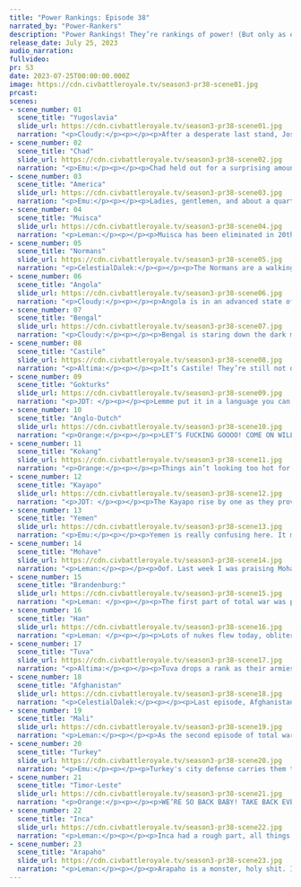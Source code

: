 ```yaml
---
title: "Power Rankings: Episode 38"
narrated_by: "Power-Rankers"
description: "Power Rankings! They’re rankings of power! (But only as of the instant of the end of the previous episode, as these are not meant to be future predictions!) Power Rankings!"
release_date: July 25, 2023
audio_narration:
fullvideo:
pr: S3
date: 2023-07-25T00:00:00.000Z
image: https://cdn.civbattleroyale.tv/season3-pr38-scene01.jpg
prcast:
scenes:
- scene_number: 01
  scene_title: "Yugoslavia"
  slide_url: https://cdn.civbattleroyale.tv/season3-pr38-scene01.jpg
  narration: "<p>Cloudy:</p><p></p><p>After a desperate last stand, Josip Broz Tito of Yugoslavia was eliminated in 23rd place.</p><p></p><p>Yugoslavia went into this season with mixed expectations. Some of us thought they would get crammed into a corner in a crowded Europe, others thought they could conquer their neighbors and snowball. In fact, they did neither—but that doesn’t mean they were boring. Yugoslavia built a respectable empire but struggled to expand it, only to turn into a fan favorite for their defensive rather than offensive prowess. In a war against the much more powerful Brandenburg, Tito captured two Brandenburger cities and threatened Berlin itself, only to choke at the very end, but his legacy was irreversibly boosted. Even after being reduced to a rump, Tito refused to give up, joining a hail mary attack on the Normans that unexpectedly netted him control of Italy and the Norman capital itself. When total war came around, Yugoslavia continued to fight bravely, even if their days were numbered. Truly a civ worth remembering.</p>"
- scene_number: 02
  scene_title: "Chad"
  slide_url: https://cdn.civbattleroyale.tv/season3-pr38-scene02.jpg
  narration: "<p>Emu:</p><p></p><p>Chad held out for a surprising amount of time during TW, but this end was always inevitable for them. They never really reached the heights they achieved early on during the dismemberment of Egypt, always playing second fiddle to Mali and failing to even conquer Uganda. But now it's all at an end. The virgin chad has lost to the chad virgin.</p>"
- scene_number: 03
  scene_title: "America"
  slide_url: https://cdn.civbattleroyale.tv/season3-pr38-scene03.jpg
  narration: "<p>Emu:</p><p></p><p>Ladies, gentlemen, and about a quarter of the CBR team, the eagle has fallen. From chronic unhappiness to comically high happiness, from sea to shining.... Spain, FDR put on one hell of a showing, his one mistake being not striking at Arapaho. However, both times he was forced to fight the western affronts to aesthetic good sense, they showed their legendary military incompetence and let the scrappy Freedonians of the eastern seaboard make an inspiring and tenacious resistance. Rest in burgers, Franky. And now, I leave you with a patriotic chant defiantly shouted at marauding Arapaho troops in the ruins of Washington: “Remember, remember, / of turn eight-eleven, / when we were pushed into the sea. / It's such a misfortune / the flag of corruption / should fly in the land of the free.”</p>"
- scene_number: 04
  scene_title: "Muisca"
  slide_url: https://cdn.civbattleroyale.tv/season3-pr38-scene04.jpg
  narration: "<p>Leman:</p><p></p><p>Muisca has been eliminated in 20th place, a feat in and of itself, but made even more impressive given that we absolutely did not believe in Muisca in the early game – expecting them to quickly be beaten down by Kayapo or something. But Muisca defied all expectations. They traded blows with Kayapo in the early game, gutted Central America, lost four more cities to Kayapo, and then blended in with the mountains for long enough to survive until total war. Unfortunately, total war was not kind to Muisca, and while they did hold on against Mohave and Inca for a few turns, as soon as Arapaho broke through the Caribbean, Muisca was done for. It’s not a spectacular performance, but a respectable one.</p>"
- scene_number: 05
  scene_title: "Normans"
  slide_url: https://cdn.civbattleroyale.tv/season3-pr38-scene05.jpg
  narration: "<p>CelestialDalek:</p><p></p><p>The Normans are a walking corpse. Mali has a melee unit in range of Amsterdam, Guiscard’s last stand, but decided to not use it. Instead, Amsterdam is surrounded by a horde of ranged units. The Normans will die once a less cowardly melee unit comes in range. But, since they’re not dead, their eulogy is for next week. </p>"
- scene_number: 06
  scene_title: "Angola"
  slide_url: https://cdn.civbattleroyale.tv/season3-pr38-scene06.jpg
  narration: "<p>Cloudy:</p><p></p><p>Angola is in an advanced state of collapse. They’re losing cities left and right, have almost no units left, and could face imminent elimination. Timor-Leste forces are sweeping unopposed through southern Africa, capturing Savimbi’s capital and numerous core cities, while Mali continues to make slow but steady progress in the north. The only question is how long Angola will last, and whether Timor can take it all the way.</p>"
- scene_number: 07
  scene_title: "Bengal"
  slide_url: https://cdn.civbattleroyale.tv/season3-pr38-scene07.jpg
  narration: "<p>Cloudy:</p><p></p><p>Bengal is staring down the dark maw of elimination. They still have a few cities left, but they’re rapidly falling to Afghanistan and Timor-Leste, the latter of which is employing extremely powerful Biotroopers that Bengal may find near impossible to kill. It might take a little while to completely finish them off, which is why Angola is lower, but make no mistake about it, Bengal’s days are numbered and they could finish lower than 17th very easily.</p>"
- scene_number: 08
  scene_title: "Castile"
  slide_url: https://cdn.civbattleroyale.tv/season3-pr38-scene08.jpg
  narration: "<p>Altima:</p><p></p><p>It’s Castile! They’re still not dead! They’re still not alive! They’re Castilian! If some abomination killed and replaced the entire micronation, no-one would notice for at least two parts!</p>"
- scene_number: 09
  scene_title: "Gokturks"
  slide_url: https://cdn.civbattleroyale.tv/season3-pr38-scene09.jpg
  narration: "<p>JDT: </p><p></p><p>Lemme put it in a language you can understand - the Gokturks are screwed. S C R E W E D. They aren’t as screwed as last part thanks to the Mohave getting bodied and Han and Tuva running low on their military reserves, but make no mistake, the Gokturks are still doomed. They are slowly, but surely, hemorrhaging cities to their neighbours, and their production and tech has been destroyed by poor financial decisions and plenty of nukes. But still, they have barely lost anything thus far. Yeah, its one of those deaths. Buckle up.  </p>"
- scene_number: 10
  scene_title: "Anglo-Dutch"
  slide_url: https://cdn.civbattleroyale.tv/season3-pr38-scene10.jpg
  narration: "<p>Orange:</p><p></p><p>LET’S FUCKING GOOOO! COME ON WILLY TAKE BERLIN YOU GOT THIS FUCK THOSE GERMANS IN THE ASS! ALL OF GERMANY IS MEANT FOR YOU!</p><p></p><p>Anyways how the fuck does A-D have 5 more techs than Brandenburg? I really hope they can take stuff before Brandenburg’s production difference wins out. So close to Berlin they can practically taste it…</p>"
- scene_number: 11
  scene_title: "Kokang"
  slide_url: https://cdn.civbattleroyale.tv/season3-pr38-scene11.jpg
  narration: "<p>Orange:</p><p></p><p>Things ain’t looking too hot for ol’ Olive. Timor-Leste woke up and is finally pushing on the southern front, and Han is doing what they can to destroy cities in the north. But Kokang still holds on steady, they have defensible terrain and can probably hold out for quite a bit. I do hope Han gets rushed and they survive longer than them, that would be fun. (Sidenote Han is 13 techs below Kokang but Kokang has no army whatsoever)</p>"
- scene_number: 12
  scene_title: "Kayapo"
  slide_url: https://cdn.civbattleroyale.tv/season3-pr38-scene12.jpg
  narration: "<p>JDT: </p><p></p><p>The Kayapo rise by one as they prove capable of making a good stand against Mali and the Inca. They are slowly and surely receding, much like the Amazon rainforest, but they are holding thanks to absurd city defense and a very good tech and production base. Sure, they have next to no army, but hey, who needs that when all your cities are armies of their own! </p>"
- scene_number: 13
  scene_title: "Yemen"
  slide_url: https://cdn.civbattleroyale.tv/season3-pr38-scene13.jpg
  narration: "<p>Emu:</p><p></p><p>Yemen is really confusing here. It makes sense that despite their pluckiness, they'd make gains at the expense of a perennially incompetent Angola, but continued resistance against Turkey? Not getting mangled by Timmy? Just like everything Yemen has done (and everything they haven't done) this game, it defies explanation. This episode has really single handedly won them my respect. Everyone likes a tricky underdog, and everyone LOVES an inexplicable one.</p>"
- scene_number: 14
  scene_title: "Mohave"
  slide_url: https://cdn.civbattleroyale.tv/season3-pr38-scene14.jpg
  narration: "<p>Leman:</p><p></p><p>Oof. Last week I was praising Mohave for how well they held out against Arapaho, but concerned by how they were struggling everywhere else. Turns out Arapaho just wanted to curb stomp the weaker North Americans first. Now that Cree, Greenland, and America are all dead, Arapaho turned on Mohave and absolutely rolled them. The Inca definitely helped but, still, the Mohave got forced out of North America really fast. I guess that’s what happens when two of the big four attack. Mohave is now reduced to a string of Pacific Islands. While Mohave’s high city defense means that it might take a minute for Inca or Timor-Leste to clean all these islands up, I’m pretty sure this episode ends any possibility of Mohave becoming a dark horse in the future.</p>"
- scene_number: 15
  scene_title: "Brandenburg:"
  slide_url: https://cdn.civbattleroyale.tv/season3-pr38-scene15.jpg
  narration: "<p>Leman: </p><p></p><p>The first part of total war was pretty good for Brandenburg – they obliterated the Anglo part of the Anglo-Dutch and held the Turks off pretty well. This part was much, much worse, Brandenburg’s eastern front collapsed, and not only did Brandenburg fail to clean up Anglo-Dutch, but they even dropped Konigsburg! Classic Brandenburg. All in all, it was not a great episode.</p><p></p><p>However, I’m hopeful. The Turks have yet to break into Scandinavia, and Brandenburg still has a sizeable navy in the North Sea, and Turkey, while being very, very, very strong, doesn’t really have the ability to invade Britain, I think. If Brandenburg can retreat to Scandinavia and bunker down, I think they might be able to survive total war. </p><p></p>"
- scene_number: 16
  scene_title: "Han"
  slide_url: https://cdn.civbattleroyale.tv/season3-pr38-scene16.jpg
  narration: "<p>Leman: </p><p></p><p>Lots of nukes flew today, obliterating like four Han cities. That’s not really the story with Han. The real story is that Han is fucking empty. Han, who had the second largest traditional army in the cylinder at the start of total war, has been reduced to a military smaller than Anglo-Dutch. All of their military is gone, and they only have netted three cities. To put it bluntly, Han is in trouble. Luckily for Han they’re not bordering any of the big four. Unfortunately for Han, they have to rely on crumbling Kokang and Gokturks to keep Timor-Leste and Arapaho out and Tuva and Afghanistan have sizable borders in the east. These nice little geographic factors I think will keep Han safe for one more episode, but after that, it's going to be a freefall.</p>"
- scene_number: 17
  scene_title: "Tuva"
  slide_url: https://cdn.civbattleroyale.tv/season3-pr38-scene17.jpg
  narration: "<p>Altima:</p><p></p><p>Tuva drops a rank as their armies grind into dust against stacked Turkish city defense scores. They aren’t yet falling far for this bleeding, but the production and science gap against the Turks is really hurting them. Their sole saving graces are that Turkey has so many damn fronts that Tuva has thus far been spared any real focus, and that Han is also pretty depleted and thus presents an interesting avenue to aggress upon. Just don’t be surprised if they eat shit next part.</p>"
- scene_number: 18
  scene_title: "Afghanistan"
  slide_url: https://cdn.civbattleroyale.tv/season3-pr38-scene18.jpg
  narration: "<p>CelestialDalek:</p><p></p><p>Last episode, Afghanistan was getting beaten horrendously by Bengal. But now the tides have completely turned. Afghanistan had 3 times more production and, after the initial Bengali rush was killed, Durrani struck back. Bengal is now crippled and will probably die soon. But Durrani has more opportunities than just killing Bengal and sharing the corpse of Kokang with Timor. Turkey will be a grindy front, but Afghanistan is currently in a position to make gains. Turkey is extended in many places, but the Afghan border is where they are by far the most threatened. Unless Turkey pulls a miracle push on all fronts like Afghanistan (and Timor) already did, they stand to lose just a bit. On the other hand, Turkey has three times as much production, almost the same factor Afghanistan had over Bengal, so the miracle push might be less miraculous than it seems.</p>"
- scene_number: 19
  scene_title: "Mali"
  slide_url: https://cdn.civbattleroyale.tv/season3-pr38-scene19.jpg
  narration: "<p>Leman:</p><p></p><p>As the second episode of total war draws to a close, Mali is still looking strong. Angola is on its last legs, Iberia is under complete Malian control, and Mali has even managed to push a little bit into South America. They even managed to snag Aouzou from Turkey, believe it or not. </p><p></p><p>However, cracks are beginning to show, and I’m starting to worry that this might be Mali’s peaks. First off, what is going on in Amsterdam? Why hasn’t Mali grabbed that city yet? Second, Mali, for the first time since total war began, is bordering neighbors that are clearly stronger than it. Mali and Turkey are clashing in the Mediterranean and Egypt and Timor-Leste and Mali are about to come to blows when Angola finally dies. Even worse is that while the big four continue to strengthen, Mali finds itself, for the first time since total war began, with an army smaller than Turkey and Timor-Leste. It’s still sizable, and Mali has been losing units less quickly than its contemporaries, Tuva and Han, but I think there might be some difficulties on the horizon. Right now, however, Mali is looking solid. </p>"
- scene_number: 20
  scene_title: "Turkey"
  slide_url: https://cdn.civbattleroyale.tv/season3-pr38-scene20.jpg
  narration: "<p>Emu:</p><p></p><p>Turkey's city defense carries them through their lack of units, as they only lose a couple cities to the great Tuvan hordes. It's for this reason that despite their dearth of units, the rankers are keeping them near the top. It'll be a long while indeed before not building units is enough to ruin Ataturk's chances, especially with how weak Brandenburg is and how powerless outdated Tuvan units are, even when allowed to roam free inside Turkish territory.</p>"
- scene_number: 21
  scene_title: "Timor-Leste"
  slide_url: https://cdn.civbattleroyale.tv/season3-pr38-scene21.jpg
  narration: "<p>Orange:</p><p></p><p>WE’RE SO BACK BABY! TAKE BACK EVERYTHING THAT IS YOURS GUSMAO! Those Bengalis and Incans don’t know what the fuck hit them. T-L reconquering basically everything, pushing in the west, pushing in the north, pushing in the east, PUSHING IN AFRICA! Can’t stop won’t stop we going to the top! T-L still has massive production, one of the biggest armies, plenty of nukes, and the balls to go all the way. Gonna take back the number 1 spot soon enough.</p>"
- scene_number: 22
  scene_title: "Inca"
  slide_url: https://cdn.civbattleroyale.tv/season3-pr38-scene22.jpg
  narration: "<p>Leman:</p><p></p><p>Inca had a rough part, all things told. Every other member of the big four absolutely smashed its neighbors, while Inca has instead been slogging through unending flip fests with Timor-Leste, dragging its troops through the Kayapo jungle, and assisting Arapaho dismantle Mohave. Through all of this struggle, Inca only managed to hold on to four extra cities. Not a bad performance, any other civ in Inca’s position would be flatly dead, but it does mean that, for now, Inca has lost their top spot to Arapaho. Inca’s going to have to make some opportunities for itself if they want to reclaim it.</p>"
- scene_number: 23
  scene_title: "Arapaho"
  slide_url: https://cdn.civbattleroyale.tv/season3-pr38-scene23.jpg
  narration: "<p>Leman:</p><p></p><p>Arapaho is a monster, holy shit. I did not expect Mohave, a civ that was a permanent mainstay of the top 5 for so long, to be so completely and utterly defeated in just one episode! It’s one thing to beat up rumps like Cree, America, and Greenland, but it’s another thing to just eviscerate Mohave. I know stats-wise Arapaho have been crushing it for a while now, but it has now become completely obvious who the strongest civ on the cylinder is. Just to go over it real quick:  Arapaho is number one in production, in conventional military, in nukes, in population. They have a completed techtree, have made landfall on South America, and are one island away from reaching Asia, which is full of just broken, exhausted civs ripe for conquest. The sky’s the limit for Arapaho right now.</p>"
---
```

